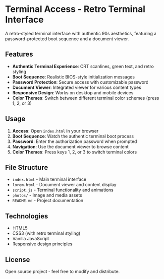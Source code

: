 # Terminal Access - Retro Terminal Interface

A retro-styled terminal interface with authentic 90s aesthetics, featuring a password-protected boot sequence and a document viewer.

## Features

- **Authentic Terminal Experience**: CRT scanlines, green text, and retro styling
- **Boot Sequence**: Realistic BIOS-style initialization messages
- **Password Protection**: Secure access with customizable password
- **Document Viewer**: Integrated viewer for various content types
- **Responsive Design**: Works on desktop and mobile devices
- **Color Themes**: Switch between different terminal color schemes (press 1, 2, or 3)

## Usage

1. **Access**: Open `index.html` in your browser
2. **Boot Sequence**: Watch the authentic terminal boot process
3. **Password**: Enter the authorization password when prompted
4. **Navigation**: Use the document viewer to browse content
5. **Color Themes**: Press keys 1, 2, or 3 to switch terminal colors

## File Structure

- `index.html` - Main terminal interface
- `lorem.html` - Document viewer and content display
- `script.js` - Terminal functionality and animations
- `photos/` - Image and media assets
- `README.md` - Project documentation

## Technologies

- HTML5
- CSS3 (with retro terminal styling)
- Vanilla JavaScript
- Responsive design principles

## License

Open source project - feel free to modify and distribute.
